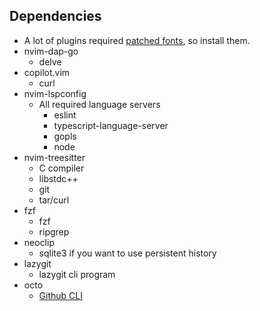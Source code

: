 ## Dependencies

- A lot of plugins required [patched fonts](https://www.nerdfonts.com/), so install them.
- nvim-dap-go
    - delve
- copilot.vim
    - curl
- nvim-lspconfig
    - All required language servers
        - eslint
        - typescript-language-server
        - gopls
        - node
- nvim-treesitter
    - C compiler
    - libstdc++
    - git
    - tar/curl
- fzf
    - fzf
    - ripgrep
- neoclip
    - sqlite3 if you want to use persistent history
- lazygit
    - lazygit cli program
- octo
    - [Github CLI](https://cli.github.com/)
